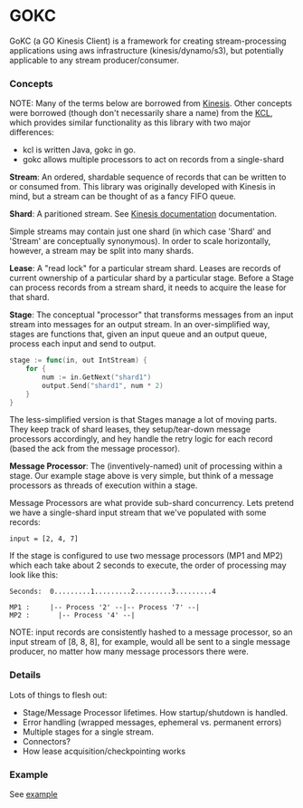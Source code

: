 # GOKC

GoKC (a GO Kinesis Client) is a framework for creating stream-processing applications using aws infrastructure (kinesis/dynamo/s3), but potentially applicable to any stream producer/consumer.

### Concepts

NOTE: Many of the terms below are borrowed from [Kinesis](http://docs.aws.amazon.com/kinesis/latest/dev/key-concepts.html). Other concepts were borrowed (though don't necessarily share a name) from the [KCL](https://github.com/awslabs/amazon-kinesis-client), which provides similar functionality as this library with two major differences:
  * kcl is written Java, gokc in go.
  * gokc allows multiple processors to act on records from a single-shard

__Stream__: An ordered, shardable sequence of records that can be written to or consumed from. This library was originally developed with Kinesis in mind, but a stream can be thought of as a fancy FIFO queue.

__Shard__: A paritioned stream. See [Kinesis documentation](http://docs.aws.amazon.com/kinesis/latest/dev/key-concepts.html) documentation.

Simple streams may contain just one shard (in which case 'Shard' and 'Stream' are conceptually synonymous). In order to scale horizontally, however, a stream may be split into many shards.

__Lease__: A "read lock" for a particular stream shard. Leases are records of current ownership of a particular shard by a particular stage. Before a Stage can process records from a stream shard, it needs to acquire the lease for that shard.

__Stage__: The conceptual "processor" that transforms messages from an input stream into messages for an output stream. In an over-simplified way, stages are functions that, given an input queue and an output queue, process each input and send to output.

```go
stage := func(in, out IntStream) {
    for {
    	num := in.GetNext("shard1")
		output.Send("shard1", num * 2)
    }
}
```

The less-simplified version is that Stages manage a lot of moving parts. They keep track of shard leases, they setup/tear-down message processors accordingly, and hey handle the retry logic for each record (based the ack from the message processor).

__Message Processor__: The (inventively-named) unit of processing within a stage. Our example stage above is very simple, but think of a message processors as threads of execution within a stage.

Message Processors are what provide sub-shard concurrency. Lets pretend we have a single-shard input stream that we've populated with some records:
```
input = [2, 4, 7]
```

If the stage is configured to use two message processors (MP1 and MP2) which each take about 2 seconds to execute, the order of processing may look like this:
```
Seconds:  0.........1.........2.........3.........4

MP1 :     |-- Process '2' --|-- Process '7' --| 
MP2 :       |-- Process '4' --|
```

NOTE: input records are consistently hashed to a message processor, so an input stream of [8, 8, 8], for example, would all be sent to a single message producer, no matter how many message processors there were.

### Details

Lots of things to flesh out:
  * Stage/Message Processor lifetimes. How startup/shutdown is handled.
  * Error handling (wrapped messages, ephemeral vs. permanent errors)
  * Multiple stages for a single stream.
  * Connectors?
  * How lease acquisition/checkpointing works

### Example

   See [example](https://github.com/cameront/gokc/tree/master/example/example.go)
